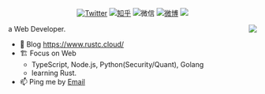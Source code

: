 <p align="center">
	<a href="https://img.shields.io/twitter/follow/ycjcl?label=Twitter&style=social"><img src="https://img.shields.io/twitter/follow/ycjcl?label=Twitter&style=social" alt="Twitter"></a>
	<a href="https://www.zhihu.com/people/ycjcl"><img src="https://img.shields.io/badge/知乎--_.svg?style=social&logo=zhihu" alt="知乎"></a>
	<span><img src="https://img.shields.io/badge/kylinJCL--_.svg?style=social&logo=wechat" alt="微信"></span>
	<a href="https://weibo.com/u/3125367857"><img src="https://img.shields.io/badge/Weibo--_.svg?style=social&logo=sina-weibo" alt="微博"></a>
  <span><img src="https://badges.pufler.dev/visits/ycjcl868/ycjcl868" /></span>  
</p>


<img align="right" src="https://github-readme-stats.vercel.app/api?username=ycjcl868&show_icons=true&icon_color=ad0d52&text_color=24292e&bg_color=ffffff&hide_title=true" />

a Web Developer.

- 🎨 Blog https://www.rustc.cloud/
- 🏗 Focus on Web
  - TypeScript, Node.js, Python(Security/Quant), Golang
  - learning Rust.
- 📫 Ping me by [Email](mailto:chaolinjin@gmail.com)
